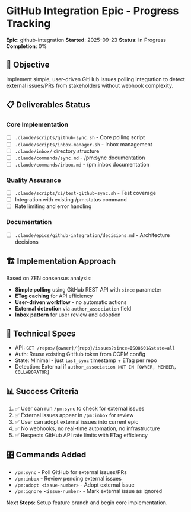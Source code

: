 # GitHub Integration Epic - Progress Tracking

**Epic**: github-integration
**Started**: 2025-09-23
**Status**: In Progress
**Completion**: 0%

## 🎯 **Objective**

Implement simple, user-driven GitHub Issues polling integration to detect external issues/PRs from stakeholders without webhook complexity.

## 📋 **Deliverables Status**

### Core Implementation
- [ ] `.claude/scripts/github-sync.sh` - Core polling script
- [ ] `.claude/scripts/inbox-manager.sh` - Inbox management
- [ ] `.claude/inbox/` directory structure
- [ ] `.claude/commands/sync.md` - /pm:sync documentation
- [ ] `.claude/commands/inbox.md` - /pm:inbox documentation

### Quality Assurance
- [ ] `.claude/scripts/ci/test-github-sync.sh` - Test coverage
- [ ] Integration with existing /pm:status command
- [ ] Rate limiting and error handling

### Documentation
- [ ] `.claude/epics/github-integration/decisions.md` - Architecture decisions

## 🏗️ **Implementation Approach**

Based on ZEN consensus analysis:
- **Simple polling** using GitHub REST API with `since` parameter
- **ETag caching** for API efficiency
- **User-driven workflow** - no automatic actions
- **External detection** via `author_association` field
- **Inbox pattern** for user review and adoption

## 🔧 **Technical Specs**

- API: `GET /repos/{owner}/{repo}/issues?since=ISO8601&state=all`
- Auth: Reuse existing GitHub token from CCPM config
- State: Minimal - just `last_sync` timestamp + ETag per repo
- Detection: External if `author_association NOT IN [OWNER, MEMBER, COLLABORATOR]`

## 📊 **Success Criteria**

1. ✅ User can run `/pm:sync` to check for external issues
2. ✅ External issues appear in `/pm:inbox` for review
3. ✅ User can adopt external issues into current epic
4. ✅ No webhooks, no real-time automation, no infrastructure
5. ✅ Respects GitHub API rate limits with ETag efficiency

## 🎛️ **Commands Added**

- `/pm:sync` - Poll GitHub for external issues/PRs
- `/pm:inbox` - Review pending external issues
- `/pm:adopt <issue-number>` - Adopt external issue
- `/pm:ignore <issue-number>` - Mark external issue as ignored

**Next Steps**: Setup feature branch and begin core implementation.